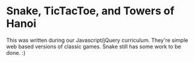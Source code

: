Snake, TicTacToe, and Towers of Hanoi
===============

This was written during our Javascript/jQuery curriculum. They're simple web based versions of classic games. Snake still has some work to be done. :)
